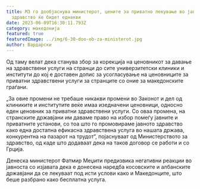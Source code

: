 ```yaml
---
title: МЗ го дообјаснува министерот, цените за приватно лекување во јавното
  здравство ќе бидет еднакви
date: 2023-06-09T16:30:11.793Z
category: македонија
featured: true
featuredImage: ../img/6-30-doo-ob-za-ministerot.jpg
author: Вардарски
---
```

<!--StartFragment-->

Од таму велат дека станува збор за корекција на ценовникот за давање на здравствени услуги на странци до сите универзитетски клиники и институти до кој е доставен допис за усогласување на ценовниците за приватни здравствени услуги за странците со оние за македонските граѓани.

„За овие промени не требаше никакви промени во Законот и дел од клиниките и институтите веќе имаа изедначени ценовници, односно еден ценовник за приватни здравствени услуги. Со оваа промена, на странските државјани им даваме право на избор помеѓу јавните и приватните установи, со тоа што го промовираме јавното здравство како една достапна ефикасна здравствена услуга во нашата држава, конкурентна на пазарот на трудот“, појаснуваат од Министерството за здравство, од каде што додаваат дека на таков договор се работи и со Грција.

Денеска министерот Фатмир Меџити предизвика негативни реакции во јавноста со изјавата дека е донесена наредба косовските и албанските државјани да се лекуваат под исти услови како и Македонците, што беше разбрано како бесплатна услуга.

<!--EndFragment-->